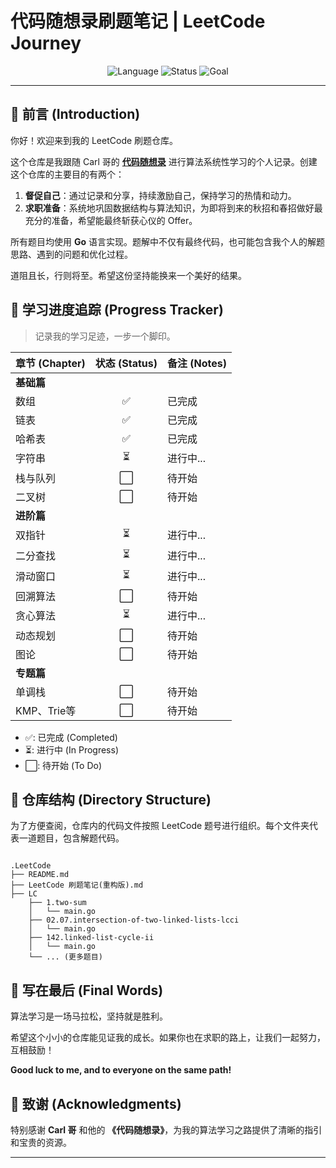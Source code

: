 # 代码随想录刷题笔记 | LeetCode Journey

<div align="center">
  <img src="https://img.shields.io/badge/Language-Go-blue.svg" alt="Language">
  <img src="https://img.shields.io/badge/Status-In%20Progress-green.svg" alt="Status">
  <img src="https://img.shields.io/badge/Goal-Offer-red.svg" alt="Goal">
</div>

---

## 📖 前言 (Introduction)

你好！欢迎来到我的 LeetCode 刷题仓库。

这个仓库是我跟随 Carl 哥的 **[代码随想录](https://programmercarl.com/)** 进行算法系统性学习的个人记录。创建这个仓库的主要目的有两个：

1.  **督促自己**：通过记录和分享，持续激励自己，保持学习的热情和动力。
2.  **求职准备**：系统地巩固数据结构与算法知识，为即将到来的秋招和春招做好最充分的准备，希望能最终斩获心仪的 Offer。

所有题目均使用 **Go** 语言实现。题解中不仅有最终代码，也可能包含我个人的解题思路、遇到的问题和优化过程。

道阻且长，行则将至。希望这份坚持能换来一个美好的结果。

## 🚀 学习进度追踪 (Progress Tracker)

> 记录我的学习足迹，一步一个脚印。

| 章节 (Chapter) |  状态 (Status)  | 备注 (Notes) |
|--------------|:-------------:|------------|
| **基础篇**      |               |            |
| 数组           |       ✅       | 已完成        |
| 链表           |       ✅       | 已完成        |
| 哈希表          |       ✅       | 已完成        |
| 字符串          |       ⏳       | 进行中...     |
| 栈与队列         |      ⬜️       | 待开始        |
| 二叉树          |      ⬜️       | 待开始        |
| **进阶篇**      |               |            |
| 双指针          |     ⏳       | 进行中...        |
| 二分查找         |      ⏳       | 进行中...      |
| 滑动窗口         |      ⏳       | 进行中...        |
| 回溯算法         |      ⬜️       | 待开始        |
| 贪心算法         |       ⏳       | 进行中...         |
| 动态规划         |      ⬜️       | 待开始        |
| 图论           |      ⬜️       | 待开始        |
| **专题篇**      |               |            |
| 单调栈          |      ⬜️       | 待开始        |
| KMP、Trie等    |      ⬜️       | 待开始        |


* ✅: 已完成 (Completed)
* ⏳: 进行中 (In Progress)
* ⬜️: 待开始 (To Do)
## 📁 仓库结构 (Directory Structure)

为了方便查阅，仓库内的代码文件按照 LeetCode 题号进行组织。每个文件夹代表一道题目，包含解题代码。

```

.LeetCode
├── README.md
├── LeetCode 刷题笔记(重构版).md
├── LC
    ├── 1.two-sum
    │   └── main.go
    ├── 02.07.intersection-of-two-linked-lists-lcci
    │   └── main.go
    ├── 142.linked-list-cycle-ii
    │   └── main.go
    └── ... (更多题目)
```

## 💪 写在最后 (Final Words)

算法学习是一场马拉松，坚持就是胜利。

希望这个小小的仓库能见证我的成长。如果你也在求职的路上，让我们一起努力，互相鼓励！

**Good luck to me, and to everyone on the same path!**

## 🙏 致谢 (Acknowledgments)

特别感谢 **Carl 哥** 和他的 **《代码随想录》**，为我的算法学习之路提供了清晰的指引和宝贵的资源。

---
